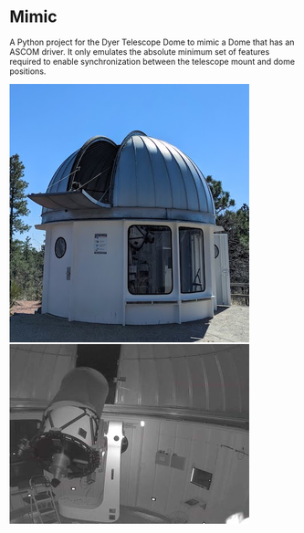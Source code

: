 # Mimic
A Python project for the Dyer Telescope Dome to mimic a Dome that has an
ASCOM driver.  It only emulates the absolute minimum set of features
required to enable synchronization between the telescope mount and dome
positions.

![Exterior of Dyer Telescope](images/dyerDome2021_Outside.jpeg)
![Interior (night) of Dyer Telescope](images/dyerDome2021_InsideNIR.jpeg)
